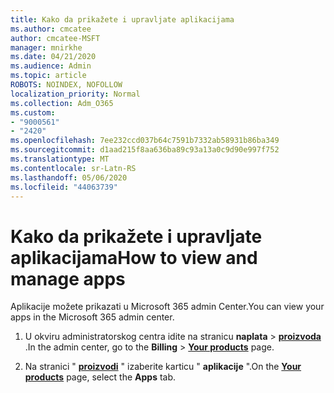 ```yaml
---
title: Kako da prikažete i upravljate aplikacijama
ms.author: cmcatee
author: cmcatee-MSFT
manager: mnirkhe
ms.date: 04/21/2020
ms.audience: Admin
ms.topic: article
ROBOTS: NOINDEX, NOFOLLOW
localization_priority: Normal
ms.collection: Adm_O365
ms.custom:
- "9000561"
- "2420"
ms.openlocfilehash: 7ee232ccd037b64c7591b7332ab58931b86ba349
ms.sourcegitcommit: d1aad215f8aa636ba89c93a13a0c9d90e997f752
ms.translationtype: MT
ms.contentlocale: sr-Latn-RS
ms.lasthandoff: 05/06/2020
ms.locfileid: "44063739"
---
```

# <a name="how-to-view-and-manage-apps"></a><span data-ttu-id="f4d3a-102">Kako da prikažete i upravljate aplikacijama</span><span class="sxs-lookup"><span data-stu-id="f4d3a-102">How to view and manage apps</span></span>

<span data-ttu-id="f4d3a-103">Aplikacije možete prikazati u Microsoft 365 admin Center.</span><span class="sxs-lookup"><span data-stu-id="f4d3a-103">You can view your apps in the Microsoft 365 admin center.</span></span> 

1. <span data-ttu-id="f4d3a-104">U okviru administratorskog centra idite na stranicu **naplata** > **[proizvoda](https://go.microsoft.com/fwlink/p/?linkid=842054)** .</span><span class="sxs-lookup"><span data-stu-id="f4d3a-104">In the admin center, go to the **Billing** > **[Your products](https://go.microsoft.com/fwlink/p/?linkid=842054)** page.</span></span>

2. <span data-ttu-id="f4d3a-105">Na stranici " **[proizvodi](https://go.microsoft.com/fwlink/p/?linkid=842054)** " izaberite karticu " **aplikacije** ".</span><span class="sxs-lookup"><span data-stu-id="f4d3a-105">On the **[Your products](https://go.microsoft.com/fwlink/p/?linkid=842054)** page, select the **Apps** tab.</span></span>